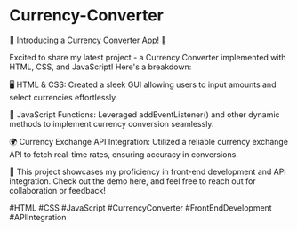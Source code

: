 # Currency-Converter

💱 Introducing a Currency Converter App! 💱

Excited to share my latest project - a Currency Converter implemented with HTML, CSS, and JavaScript! Here's a breakdown:

🖥️ HTML & CSS: Created a sleek GUI allowing users to input amounts and select currencies effortlessly.

💼 JavaScript Functions: Leveraged addEventListener() and other dynamic methods to implement currency conversion seamlessly.

🌍 Currency Exchange API Integration: Utilized a reliable currency exchange API to fetch real-time rates, ensuring accuracy in conversions.

🚀 This project showcases my proficiency in front-end development and API integration. Check out the demo here, and feel free to reach out for collaboration or feedback!

#HTML #CSS #JavaScript #CurrencyConverter #FrontEndDevelopment #APIIntegration
